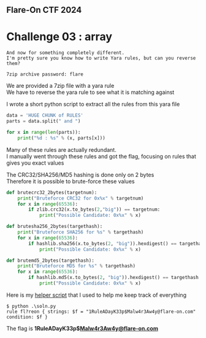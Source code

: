 ## Flare-On CTF 2024
# Challenge 03 : array

```
And now for something completely different. 
I'm pretty sure you know how to write Yara rules, but can you reverse them?

7zip archive password: flare
```

We are provided a 7zip file with a yara rule  
We have to reverse the yara rule to see what it is matching against

I wrote a short python script to extract all the rules from this yara file

```python
data = 'HUGE CHUNK of RULES'
parts = data.split(" and ")

for x in range(len(parts)):
    print("%d : %s" % (x, parts[x]))
```

Many of these rules are actually redundant.  
I manually went through these rules and got the flag, focusing on rules that gives you exact values

The CRC32/SHA256/MD5 hashing is done only on 2 bytes  
Therefore it is possible to brute-force these values

```python
def brutecrc32_2bytes(targetnum):
    print("Bruteforce CRC32 for 0x%x" % targetnum)
    for x in range(65536):
        if zlib.crc32(x.to_bytes(2,"big")) == targetnum:
            print("Possible Candidate: 0x%x" % x)

def brutesha256_2bytes(targethash):
    print("Bruteforce SHA256 for %s" % targethash)
    for x in range(65536):
        if hashlib.sha256(x.to_bytes(2, "big")).hexdigest() == targethash:
            print("Possible Candidate: 0x%x" % x)

def brutemd5_2bytes(targethash):
    print("Bruteforce MD5 for %s" % targethash)
    for x in range(65536):
        if hashlib.md5(x.to_bytes(2, "big")).hexdigest() == targethash:
            print("Possible Candidate: 0x%x" % x)
```

Here is my [helper script](soln.py) that I used to help me keep track of everything

```
$ python .\soln.py
rule fl?reon { strings: $f = "1RuleADayK33p$Malw4r3Aw4y@flare-on.com" condition: $f }
```

The flag is **1RuleADayK33p$Malw4r3Aw4y@flare-on.com**